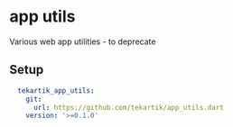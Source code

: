 # app utils

Various web app utilities - to deprecate

## Setup

```yaml
  tekartik_app_utils:
    git:
      url: https://github.com/tekartik/app_utils.dart
    version: '>=0.1.0'
```
